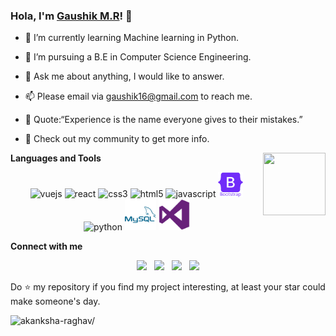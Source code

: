 







 ### Hola, I'm [Gaushik M.R](https://github.com/gaushikmr)! 👋 



- 🌱 I’m currently learning Machine learning in Python.

- 💼 I’m pursuing a B.E in Computer Science Engineering.

- 💬 Ask me about anything, I would like to answer.

- 📫 Please email via gaushik16@gmail.com to reach me.

- 📌 Quote:“Experience is the name everyone gives to their mistakes.” 

- 👀 Check out my community to get more info.

<img align="right" width="100" height="100" src="https://media.giphy.com/media/dxn6fRlTIShoeBr69N/giphy.gif">
 


**Languages and Tools**

<p align="center"><img src=https://devicons.github.io/devicon/devicon.git/icons/vuejs/vuejs-original-wordmark.svg alt=vuejs width="40" height="40"/> <img src=https://devicons.github.io/devicon/devicon.git/icons/react/react-original-wordmark.svg alt=react width="40" height="40"/> <img src=https://devicons.github.io/devicon/devicon.git/icons/css3/css3-original-wordmark.svg alt=css3 width="40" height="40"/> <img src=https://devicons.github.io/devicon/devicon.git/icons/html5/html5-original-wordmark.svg alt=html5 width="40" height="40"/> <img src=https://devicons.github.io/devicon/devicon.git/icons/javascript/javascript-original.svg alt=javascript width="40" height="40"/> <img src=https://raw.githubusercontent.com/devicons/devicon/master/icons/bootstrap/bootstrap-plain-wordmark.svg alt=Bootstrap width="40" height="40"/> <img src=https://devicons.github.io/devicon/devicon.git/icons/python/python-original-wordmark.svg alt=python width="50" height="50"/>
 <img src=https://raw.githubusercontent.com/devicons/devicon/master/icons/mysql/mysql-plain-wordmark.svg alt=mysql width="50" height="50"/> 
 <img src=https://raw.githubusercontent.com/devicons/devicon/master/icons/visualstudio/visualstudio-plain.svg alt=vs-code width="50" height="50"/></p>
 

**Connect with me**

<p align='center'>
<a href="https://github.com/gaushikmr"><img height="30" src="https://github.com/stephenajulu/WaylonWalker/blob/main/icon/dev.png?raw=true"></a>&nbsp;&nbsp;
<a href=""><img height="30" src="https://github.com/stephenajulu/WaylonWalker/blob/main/icon/twitter.png?raw=true"></a>&nbsp;&nbsp;
<a href=""><img height="30" src="https://github.com/stephenajulu/WaylonWalker/blob/main/icon/instagram.jpg?raw=true"></a>&nbsp;&nbsp;
<a href="https://www.linkedin.com/in/gaushik-m-r-08a58a135/"><img height="30" src="https://github.com/stephenajulu/WaylonWalker/blob/main/icon/linkedin.png?raw=true"></a>
</p>

Do ⭐ my repository if you find my project interesting, at least your star could make someone's day.  


<p align="left"> <img src=https://komarev.com/ghpvc/?username=gaushikmr alt=akanksha-raghav/></p>


 
